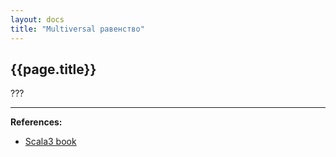 ```yaml
---
layout: docs
title: "Multiversal равенство"
---
```


## {{page.title}}

???


---

**References:**
- [Scala3 book](https://docs.scala-lang.org/scala3/book/ca-multiversal-equality.html)
